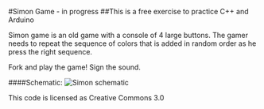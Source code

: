 #Simon Game - in progress
##This is a free exercise to practice C++ and Arduino

Simon game is an old game with a console of 4 large buttons. The gamer needs to repeat the sequence of colors that is added in random order as he press the right sequence.

Fork and play the game! Sign the sound.

####Schematic:
![Simon schematic](https://lh3.googleusercontent.com/vu5gIFA0WuR11xBhgNejhk02fSX7_nEiiXZYxkgmUqCwCXHR1rs-cNC3AxB_mmt_HglvpZ24tKMQENiAJ-aQHR8YVQ_GfRDmWnIc_g7TL-ybqLmNuZa-gDZvozbtRXtj-HCAPB7BTSHzjzyfgADM2RUhOjFSYlBD6Awo0CHOjHDbzvsru2tAgqGwmdOvHyiUTbMtB-Q51pnEzbIfyHuo-2b5Wto4TJPCFQ3LZ8F6QdmuMv84awwCjCrd97Ukjg2C-kmVg3-XBEvil9QMky5kZtgfOe9XOGYsJmZDDJMTqelq9gQeX8_pC8KJG-qyfTovZYwSGzr4NoecunzW-bT9_FBNCRKD8bce5bfmW_URGi6Ty_GugOiDQudTCc1VQeWQLMRwCKXcz-ogQlj4eV9axVET-ZX9sTPAkVPsGuTu2xEHi-OfJoiKIo9tZ7LWoYG-6hojcBgp7J6Bn1hpcIWtLznYgnh3QXe99czW3zX6228P10Ni84I9GzUD_hizCInH941DQs4LS_HxjSczXp2-0pCHeW_GYJGnJYjuolCechzW0NfzVjWvT1VIzcHeBsfo44Nc3YI-wr-FWcqipIPoO8uRBpSf0m_wfS0k9_SS8jI1sSS6tnzd=w1002-h699-no)

This code is licensed as Creative Commons 3.0
